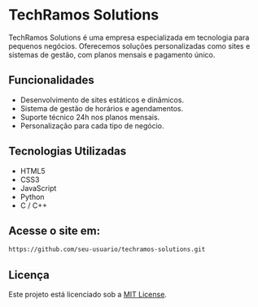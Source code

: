 # TechRamos Solutions

TechRamos Solutions é uma empresa especializada em tecnologia para pequenos negócios. Oferecemos soluções personalizadas como sites e sistemas de gestão, com planos mensais e pagamento único.

## Funcionalidades

- Desenvolvimento de sites estáticos e dinâmicos.
- Sistema de gestão de horários e agendamentos.
- Suporte técnico 24h nos planos mensais.
- Personalização para cada tipo de negócio.

## Tecnologias Utilizadas

- HTML5
- CSS3
- JavaScript
- Python
- C / C++

## Acesse o site em:

```bash
https://github.com/seu-usuario/techramos-solutions.git
```

## Licença

Este projeto está licenciado sob a [MIT License](LICENSE).

